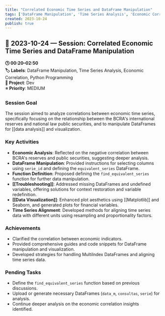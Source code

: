 ```yaml
---
title: "Correlated Economic Time Series and DataFrame Manipulation"
tags: ['DataFrame Manipulation', 'Time Series Analysis', 'Economic Correlation', 'Python Programming']
created: 2023-10-24
publish: true
---
```


## 📅 2023-10-24 — Session: Correlated Economic Time Series and DataFrame Manipulation

**🕒 00:20–02:50**  
**🏷️ Labels**: DataFrame Manipulation, Time Series Analysis, Economic Correlation, Python Programming  
**📂 Project**: Dev  
**⭐ Priority**: MEDIUM  


### Session Goal
The session aimed to analyze correlations between economic time series, specifically focusing on the relationship between the BCRA's international reserves and national law public securities, and to manipulate DataFrames for [[data analysis]] and visualization.

### Key Activities
- **Economic Analysis**: Reflected on the negative correlation between BCRA's reserves and public securities, suggesting deeper analysis.
- **DataFrame Manipulation**: Provided instructions for selecting columns using `serie_id` and defining the `equivalent_series` DataFrame.
- **Function Definition**: Proposed defining the `find_equivalent_series` function for further data manipulation.
- **[[Troubleshooting]]**: Addressed missing DataFrames and undefined variables, offering solutions for context restoration and variable redefinition.
- **[[Data Visualization]]**: Enhanced plot aesthetics using [[Matplotlib]] and Seaborn, and generated plots for financial variables.
- **Time Series Alignment**: Developed methods for aligning time series data with different units using resampling and proportionality factors.

### Achievements
- Clarified the correlation between economic indicators.
- Provided comprehensive guides and code snippets for DataFrame manipulation and visualization.
- Developed strategies for handling MultiIndex DataFrames and aligning time series data.

### Pending Tasks
- Define the `find_equivalent_series` function based on previous discussions.
- Upload or generate necessary DataFrames (`data_m`, `consultas`, `serie`) for analysis.
- Continue deeper analysis on the economic correlation insights identified.

